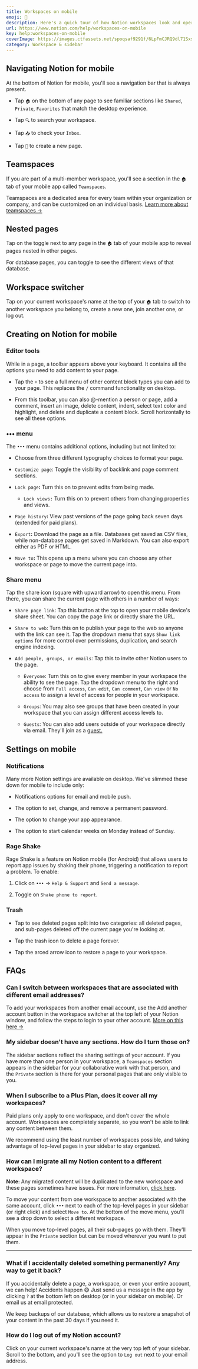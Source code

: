 ```yaml
---
title: Workspaces on mobile
emoji: 📱
description: Here's a quick tour of how Notion workspaces look and operate on your phone or tablet 📱
url: https://www.notion.com/help/workspaces-on-mobile
key: help:workspaces-on-mobile
coverImage: https://images.ctfassets.net/spoqsaf9291f/6LpFmCJRQ9dl71SxsIpiSS/d1cc14a71cc1e3ef646926a0cc13e8f6/Workspaces_on_Mobile_-_Figma.png
category: Workspace & sidebar
---
```


## Navigating Notion for mobile

At the bottom of Notion for mobile, you'll see a navigation bar that is always present.

* Tap `🏠` on the bottom of any page to see familiar sections like `Shared`, `Private`, `Favorites` that match the desktop experience.

* Tap `🔍` to search your workspace.

* Tap `📥` to check your `Inbox`.

* Tap `📝` to create a new page.

## Teamspaces

If you are part of a multi-member workspace, you'll see a section in the `🏠` tab of your mobile app called `Teamspaces`.

Teamspaces are a dedicated area for every team within your organization or company, and can be customized on an individual basis. [Learn more about teamspaces →](https://www.notion.com/help/intro-to-teamspaces)

## Nested pages

Tap on the toggle next to any page in the `🏠` tab of your mobile app to reveal pages nested in other pages.

For database pages, you can toggle to see the different views of that database.

## Workspace switcher

Tap on your current workspace's name at the top of your `🏠` tab to switch to another workspace you belong to, create a new one, join another one, or log out.

## Creating on Notion for mobile

### Editor tools

While in a page, a toolbar appears above your keyboard. It contains all the options you need to add content to your page.

* Tap the `+` to see a full menu of other content block types you can add to your page. This replaces the `/` command functionality on desktop.

* From this toolbar, you can also @-mention a person or page, add a comment, insert an image, delete content, indent, select text color and highlight, and delete and duplicate a content block. Scroll horizontally to see all these options.

### ••• menu

The `•••` menu contains additional options, including but not limited to:

* Choose from three different typography choices to format your page.

* `Customize page`: Toggle the visibility of backlink and page comment sections.

* `Lock page`**:** Turn this on to prevent edits from being made.

  * `Lock views:` Turn this on to prevent others from changing properties and views.

* `Page history`**:** View past versions of the page going back seven days (extended for paid plans).

* `Export`**:** Download the page as a file. Databases get saved as CSV files, while non-database pages get saved in Markdown. You can also export either as PDF or HTML.

* `Move to`**:** This opens up a menu where you can choose any other workspace or page to move the current page into.

### Share menu

Tap the share icon (square with upward arrow) to open this menu. From there, you can share the current page with others in a number of ways:

* `Share page link`: Tap this button at the top to open your mobile device's share sheet. You can copy the page link or directly share the URL.

* `Share to web`: Turn this on to publish your page to the web so anyone with the link can see it. Tap the dropdown menu that says `Show link options` for more control over permissions, duplication, and search engine indexing.

* `Add people, groups, or emails`: Tap this to invite other Notion users to the page.

  * `Everyone`: Turn this on to give every member in your workspace the ability to see the page. Tap the dropdown menu to the right and choose from `Full access`, `Can edit`, `Can comment`, `Can view` or `No access` to assign a level of access for people in your workspace.

  * `Groups`: You may also see groups that have been created in your workspace that you can assign different access levels to.

  * `Guests`: You can also add users outside of your workspace directly via email. They'll join as a [guest.](https://www.notion.com/notion/Guest-access-823e981ce5e44b348e6df0521f0f2c7c)

## Settings on mobile

### Notifications

Many more Notion settings are available on desktop. We've slimmed these down for mobile to include only:

* Notifications options for email and mobile push.

* The option to set, change, and remove a permanent password.

* The option to change your app appearance.

* The option to start calendar weeks on Monday instead of Sunday.

### Rage Shake

Rage Shake is a feature on Notion mobile (for Android) that allows users to report app issues by shaking their phone, triggering a notification to report a problem. To enable:

1. Click on `•••` → `Help & Support` and `Send a message`.

2. Toggle on `Shake phone to report`.

### Trash

* Tap to see deleted pages split into two categories: all deleted pages, and sub-pages deleted off the current page you're looking at.

* Tap the trash icon to delete a page forever.

* Tap the arced arrow icon to restore a page to your workspace.


## FAQs

### Can I switch between workspaces that are associated with different email addresses? 

To add your workspaces from another email account, use the Add another account button in the workspace switcher at the top left of your Notion window, and follow the steps to login to your other account. [More on this here →](https://www.notion.com/notion/Create-join-switch-workspaces-3b9be78982a940a7a27ce712ca6bdcf5#0a655487ba42450185b94d51a50c0855)


### My sidebar doesn't have any sections. How do I turn those on?

The sidebar sections reflect the sharing settings of your account. If you have more than one person in your workspace, a `Teamspaces` section appears in the sidebar for your collaborative work with that person, and the `Private` section is there for your personal pages that are only visible to you.


### When I subscribe to a Plus Plan, does it cover all my workspaces?

Paid plans only apply to one workspace, and don't cover the whole account. Workspaces are completely separate, so you won't be able to link any content between them.

We recommend using the least number of workspaces possible, and taking advantage of top-level pages in your sidebar to stay organized.


### How can I migrate all my Notion content to a different workspace?

**Note:&#x20;**&#x41;ny migrated content will be duplicated to the new workspace and these pages sometimes have issues. For more information, [click here](https://www.notion.com/help/transfer-content-to-another-account).

To move your content from one workspace to another associated with the same account, click `•••` next to each of the top-level pages in your sidebar (or right click) and select `Move to`. <!-- -->At the bottom of the move menu, you’ll see a drop down to select a different workspace.

When you move top-level pages, all their sub-pages go with them. They'll appear in the `Private` section but can be moved wherever you want to put them.

****


### What if I accidentally deleted something permanently? Any way to get it back? 

If you accidentally delete a page, a workspace, or even your entire account, we can help! Accidents happen 😅 Just send us a message in the app by clicking `?` at the bottom left on desktop (or in your sidebar on mobile). Or email us at email protected.

We keep backups of our database, which allows us to restore a snapshot of your content in the past 30 days if you need it.


### How do I log out of my Notion account?

Click on your current workspace's name at the very top left of your sidebar. Scroll to the bottom, and you'll see the option to `Log out` next to your email address.
